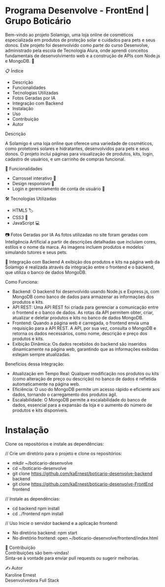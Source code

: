 # Programa Desenvolve - FrontEnd | Grupo Boticário

Bem-vindo ao projeto Solamigo, uma loja online de cosméticos especializada em produtos de proteção solar e cuidados para pets e seus donos. Este projeto foi desenvolvido como parte do curso Desenvolve, administrado pela escola de Tecnologia Alura, onde aprendi conceitos fundamentais de desenvolvimento web e a construção de APIs com Node.js e MongoDB. 🐾

📋 Índice
- Descrição
- Funcionalidades
- Tecnologias Utilizadas
- Fotos Geradas por IA
- Integração com Backend
- Instalação
- Uso
- Contribuição
- Autor
  
Descrição

A Solamigo é uma loja online que oferece uma variedade de cosméticos, como protetores solares e hidratantes, desenvolvidos para pets e seus donos. O projeto inclui páginas para visualização de produtos, kits, login, cadastro de usuários, e um carrinho de compras funcional.

🚀 Funcionalidades
- Carrossel interativo 🎠
- Design responsivo 📱
- Login e gerenciamento de conta de usuário 🔐
  
🛠️ Tecnologias Utilizadas
- HTML5 🏷️
- CSS3 🎨
- JavaScript 💻
  
📷 Fotos Geradas por IA
As fotos utilizadas no site foram geradas com Inteligência Artificial a partir de descrições detalhadas que incluíam cores, estilos e o nome da marca. As imagens incluem produtos e modelos simulando tutores e seus pets.

🔗 Integração com Backend
A exibição dos produtos e kits na página web da Solamigo é realizada através da integração entre o frontend e o backend, que utiliza o banco de dados MongoDB.

Como Funciona:
- Backend: O backend foi desenvolvido usando Node.js e Express.js, com MongoDB como banco de dados para armazenar as informações dos produtos e kits.
- API REST: Uma API REST foi criada para gerenciar a comunicação entre o frontend e o banco de dados. As rotas da API permitem obter, criar, atualizar e deletar produtos e kits no banco de dados MongoDB.
- Frontend: Quando a página web é carregada, o frontend envia uma requisição para a API REST. A API, por sua vez, consulta o MongoDB e retorna os dados necessários, como nome, descrição e preço dos produtos e kits.
- Exibição Dinâmica: Os dados recebidos do backend são inseridos dinamicamente na página web, garantindo que as informações exibidas estejam sempre atualizadas.
  
Benefícios dessa Integração:
- Atualização em Tempo Real: Qualquer modificação nos produtos ou kits (como alteração de preço ou descrição) no banco de dados é refletida automaticamente na página web.
- Eficiência: O uso do MongoDB permite um acesso rápido e eficiente aos dados, tornando o carregamento dos produtos ágil.
- Escalabilidade: O MongoDB permite a escalabilidade do banco de dados, essencial para a expansão da loja e o aumento do número de produtos e kits disponíveis.

# Instalação
Clone os repositórios e instale as dependências:

// Crie um diretório para o projeto e clone os repositórios:
- mkdir ~/boticario-desenvolve
- cd ~/boticario-desenvolve
- git clone https://github.com/kaErnest/boticario-desenvolve-backend backend
- git clone https://github.com/kaErnest/boticario-desenvolve-FrontEnd frontend

// Instale as dependências:
- cd backend
  npm install
- cd ../frontend
  npm install

// Uso
Inicie o servidor backend e a aplicação frontend:
- No diretório backend: npm start
- No diretório frontend: open ~/boticario-desenvolve/frontend/index.html

🤝 Contribuição
<br>Contribuições são bem-vindas! 
<br>Sinta-se à vontade para enviar pull requests ou sugerir melhorias.

✍️ Autor
<br>Karoline Ernest
<br>Desenvolvedora Full Stack
